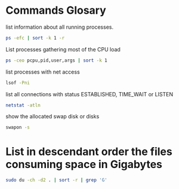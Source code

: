 # Commands Glosary

list information about all running processes.
```bash
ps -efc | sort -k 1 -r
```

List processes gathering most of the CPU load
```bash
ps -ceo pcpu,pid,user,args | sort -k 1
```

list processes with net access
```bash
lsof -Pni
```

list all connections with status ESTABLISHED, TIME_WAIT or LISTEN
```bash
netstat -atln
```

show the allocated swap disk or disks
```bash
swapon -s 
```

# List in descendant order the files consuming space in Gigabytes
```bash
sudo du -ch -d2 . | sort -r | grep 'G'
```
